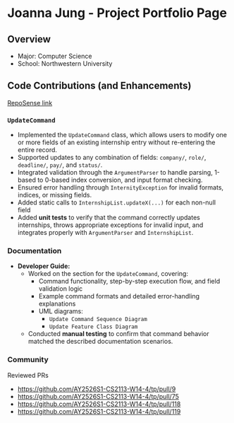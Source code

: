 # Joanna Jung - Project Portfolio Page

## Overview
- Major: Computer Science
- School: Northwestern University

## Code Contributions (and Enhancements)
[RepoSense link](https://nus-cs2113-ay2526s1.github.io/tp-dashboard/?search=&sort=groupTitle&sortWithin=title&timeframe=commit&mergegroup=&groupSelect=groupByRepos&breakdown=true&checkedFileTypes=docs~functional-code~test-code~other&since=2025-09-19T00%3A00%3A00&filteredFileName=&tabOpen=true&tabType=authorship&tabAuthor=Joannaj00&tabRepo=AY2526S1-CS2113-W14-4%2Ftp%5Bmaster%5D&authorshipIsMergeGroup=false&authorshipFileTypes=docs~functional-code~test-code&authorshipIsBinaryFileTypeChecked=false&authorshipIsIgnoredFilesChecked=false)

### `UpdateCommand`
- Implemented the `UpdateCommand` class, which allows users to modify one or more fields of an existing internship entry without re-entering the entire record.  
- Supported updates to any combination of fields: `company/`, `role/`, `deadline/`, `pay/`, and `status/`.  
- Integrated validation through the `ArgumentParser` to handle parsing, 1-based to 0-based index conversion, and input format checking.  
- Ensured error handling through `InternityException` for invalid formats, indices, or missing fields.  
- Added static calls to `InternshipList.updateX(...)` for each non-null field
- Added **unit tests** to verify that the command correctly updates internships, throws appropriate exceptions for invalid input, and integrates properly with `ArgumentParser` and `InternshipList`.

### Documentation
- **Developer Guide:**
  - Worked on the section for the `UpdateCommand`, covering:
    - Command functionality, step-by-step execution flow, and field validation logic  
    - Example command formats and detailed error-handling explanations  
    - UML diagrams:
      - `Update Command Sequence Diagram`
      - `Update Feature Class Diagram`
  - Conducted **manual testing** to confirm that command behavior matched the described documentation scenarios.  

### Community
Reviewed PRs
- https://github.com/AY2526S1-CS2113-W14-4/tp/pull/9
- https://github.com/AY2526S1-CS2113-W14-4/tp/pull/75
- https://github.com/AY2526S1-CS2113-W14-4/tp/pull/118
- https://github.com/AY2526S1-CS2113-W14-4/tp/pull/119 
